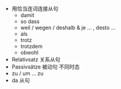 
- 用恰当连词连接从句
	- damit
	- so dass
	- weil / wegen / deshalb & je ... , desto ...
	- als
	- trotz
	- trotzdem
	- obwohl
- Relativsatz 关系从句
- Passivsätze 被动句 不同时态
- zu / um ... zu 
- da 从句

